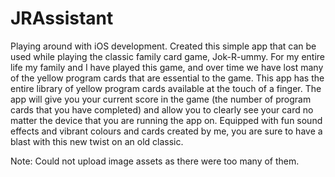 # JRAssistant
Playing around with iOS development. Created this simple app that can be used while playing the classic family card game, Jok-R-ummy. For my entire life my family and I have played this game, and over time we have lost many of the yellow program cards that are essential to the game. This app has the entire library of yellow program cards available at the touch of a finger. The app will give you your current score in the game (the number of program cards that you have completed) and allow you to clearly see your card no matter the device that you are running the app on. Equipped with fun sound effects and vibrant colours and cards created by me, you are sure to have a blast with this new twist on an old classic.

Note: Could not upload image assets as there were too many of them.

